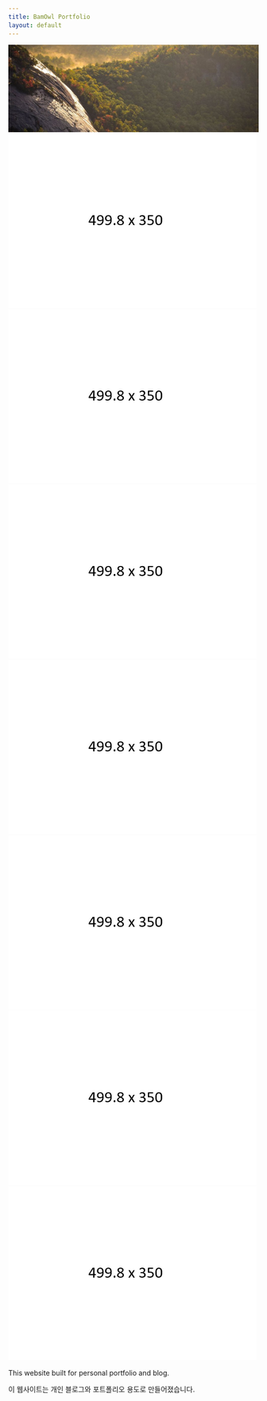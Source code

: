 ```yaml
---
title: BamOwl Portfolio
layout: default
---
```



<section class="portfolio-container">
<div class="portfolioImg">
    <img src="assets/img/portfolio/img1.jpg" >
</div>
<div class="portfolioImg">
    <img src="assets/img/portfolio/format.png" alt =  "assets/img/portfolio/format.png">
</div>
<div class="portfolioImg">
    <img src="assets/img/portfolio/format.png" >
</div>
<div class="portfolioImg">
    <img src="assets/img/portfolio/format.png" >
</div>
<div class="portfolioImg">
    <img src="assets/img/portfolio/format.png" >
</div>
<div class="portfolioImg">
<img src="assets/img/portfolio/format.png" >
</div>
<div class="portfolioImg">
<img src="assets/img/portfolio/format.png" >
</div>
<div class="portfolioImg">
<img src="assets/img/portfolio/format.png" >
</div>

<!--Need magnifyig on hover the image to maximize the image size regarless the other content and showed the abstract under the image.-->


</section>


<section class="introduction">
    <p>This website built for personal portfolio and blog.</p>
    <p>이 웹사이트는 개인 블로그와 포트폴리오 용도로 만들어졌습니다.</p>
</section>